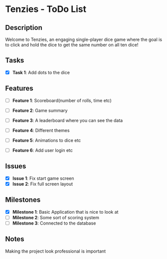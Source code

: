 # Tenzies - ToDo List

## Description
Welcome to Tenzies, an engaging single-player dice game where the goal is to click and hold the dice to get the same number on all ten dice!

## Tasks

- [x] **Task 1**: Add dots to the dice


## Features

- [ ] **Feature 1**: Scoreboard(number of rolls, time etc)
- [ ] **Feature 2**: Game summary
- [ ] **Feature 3**: A leaderboard where you can see the data
- [ ] **Feature 4**: Different themes
- [ ] **Feature 5**: Animations to dice etc
- [ ] **Feature 6**: Add user login etc


## Issues

- [x] **Issue 1**: Fix start game screen
- [x] **Issue 2**: Fix full screen layout

## Milestones

- [x] **Milestone 1**: Basic Application that is nice to look at
- [ ] **Milestone 2**: Some sort of scoring system
- [ ] **Milestone 3**: Connected to the database

## Notes

Making the project look professional is important

